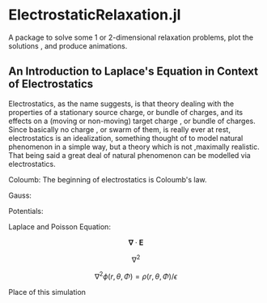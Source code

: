 # ElectrostaticRelaxation.jl
A package to solve some 1 or 2-dimensional relaxation problems, plot the solutions , and produce animations. 

  ## An Introduction to Laplace's Equation in Context of Electrostatics

  Electrostatics, as the name suggests, is that theory dealing with the properties of a stationary source charge, or bundle of charges, and its effects on a (moving or non-moving) target charge , or bundle of charges. Since basically no charge , or swarm of them, is really ever at rest, electrostatics is an idealization, something thought of to model natural phenomenon in a simple way, but a theory which is not ,maximally realistic. That being said a great deal of natural phenomenon can be modelled via electrostatics. 

  Coloumb: The beginning of electrostatics is Coloumb's law. 

  Gauss: 

  Potentials:

  Laplace and Poisson Equation: 

$$ \mathbf{\nabla} \cdot \mathbf{E} $$

 $$\nabla^{2}$$

  $$ \nabla^{2}\phi(r,\theta,\Phi)=\rho(r,\theta,\Phi)/\epsilon $$

Place of this simulation 


